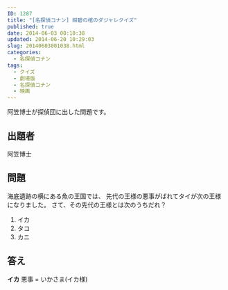 ```yaml
---
ID: 1287
title: "[名探偵コナン] 紺碧の棺のダジャレクイズ"
published: true
date: 2014-06-03 00:10:38
updated: 2014-06-20 10:29:03
slug: 20140603001038.html
categories:
  - 名探偵コナン
tags:
  - クイズ
  - 劇場版
  - 名探偵コナン
  - 映画
---
```


阿笠博士が探偵団に出した問題です。

<!--more-->
<h2>出題者</h2>
阿笠博士

<h2>問題</h2>
海底遺跡の横にある魚の王国では、
先代の王様の悪事がばれてタイが次の王様になりました。
さて、その先代の王様とは次のうちだれ？
<ol>
  <li>イカ</li>
  <li>タコ</li>
  <li>カニ</li>
</ol>

<h2>答え</h2>
<strong>イカ</strong>
悪事 = いかさま(イカ様)
